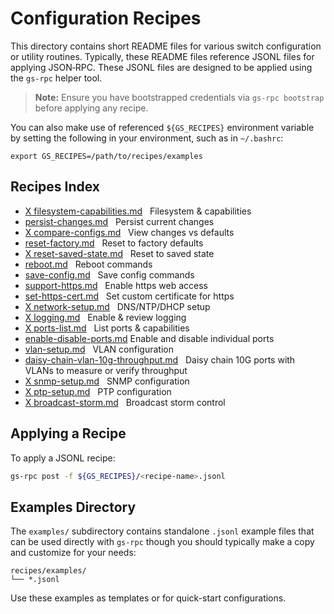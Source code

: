 # Configuration Recipes

This directory contains short README files for various switch configuration or utility routines. Typically, these README files reference JSONL files for applying JSON‑RPC. These JSONL files are designed to be applied using the `gs-rpc` helper tool.

> **Note:** Ensure you have bootstrapped credentials via `gs-rpc bootstrap` before applying any recipe.

You can also make use of referenced `${GS_RECIPES}` environment variable by setting the following in your environment, such as in `~/.bashrc`:

```
export GS_RECIPES=/path/to/recipes/examples
```

## Recipes Index

- [X filesystem-capabilities.md](filesystem-capabilities.md)   Filesystem & capabilities
- [persist-changes.md](persist-changes.md)   Persist current changes
- [X compare-configs.md](compare-configs.md)   View changes vs defaults
- [reset-factory.md](reset-factory.md)   Reset to factory defaults
- [X reset-saved-state.md](reset-saved-state.md)   Reset to saved state
- [reboot.md](reboot.md)   Reboot commands
- [save-config.md](save-config.md)   Save config commands
- [support-https.md](support-https.md)   Enable https web access
- [set-https-cert.md](set-https-cert.md)   Set custom certificate for https
- [X network-setup.md](network-setup.md)   DNS/NTP/DHCP setup
- [X logging.md](logging.md)   Enable & review logging
- [X ports-list.md](ports-list.md)   List ports & capabilities
- [enable-disable-ports.md](enable-disable-ports.md)   Enable and disable individual ports
- [vlan-setup.md](vlan-setup.md)   VLAN configuration
- [daisy-chain-vlan-10g-throughput.md](daisy-chain-vlan-10g-throughput.md)   Daisy chain 10G ports with VLANs to measure or verify throughput
- [X snmp-setup.md](snmp-setup.md)   SNMP configuration
- [X ptp-setup.md](ptp-setup.md)   PTP configuration
- [X broadcast-storm.md](broadcast-storm.md)   Broadcast storm control

## Applying a Recipe

To apply a JSONL recipe:

```bash
gs-rpc post -f ${GS_RECIPES}/<recipe-name>.jsonl
```

## Examples Directory

The `examples/` subdirectory contains standalone `.jsonl` example files that can be used directly with `gs-rpc` though you should typically make a copy and customize for your needs:

```plaintext
recipes/examples/
└── *.jsonl
```

Use these examples as templates or for quick-start configurations.
